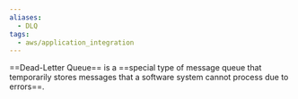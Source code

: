 ```yaml
---
aliases:
  - DLQ
tags:
  - aws/application_integration
---
```

<!-- clozeblock-start oid="Obs4j0IUxYXkyzTFtjmHHysL"-->
==Dead-Letter Queue== is a ==special type of message queue that temporarily stores messages that a software system cannot process due to errors==.
<!-- clozeblock-end-->